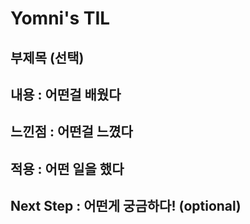# Yomni's TIL

## 부제목 (선택)

## 내용 : 어떤걸 배웠다

## 느낀점 : 어떤걸 느꼈다

## 적용 : 어떤 일을 했다

## Next Step : 어떤게 궁금하다! (optional)

